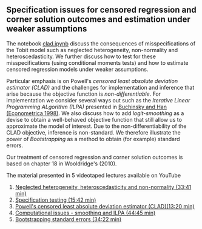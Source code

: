 ## Specification issues for censored regression and corner solution outcomes and estimation under weaker assumptions

The notebook [clad.ipynb](https://github.com/bschjerning/metrics2021/blob/main/17_censored_regrssion_clad/clad.ipynb) discuss the consequences of misspecifications of the Tobit model such as neglected heterogeneity, non-normality and heteroscedasticity. We further discuss how to test for these misspecifications (using conditional moments tests) and how to estimate censored regression models under weaker assumptions. 

Particular emphasis is on Powell's *censored least absolute deviation estimator (CLAD)* and the challenges for implementation and inference that arise because the objective function is *non-differentiable*. For implementation we consider several ways out such as the *Iterative Linear Programming ALgorithm (ILPA)* presented in [Buchinsky and Han (Econometrica 1998)](https://doi.org/10.2307/2998578). We also discuss how to add *logit-smoothing* as a devise to obtain a well-behaved objective function that still allow us to approximate the model of interest. Due to the non-differentiability of the CLAD objective, inference is non-standard. We therefore illustrate the power of *Bootstrapping* as a method to obtain (for example) standard errors. 
 

Our treatment of censored regression and corner solution outcomes is based on chapter 18 in Wooldridge's (2010). 

The material presented in 5 videotaped lectures available on YouTube

1. [Neglected heterogeneity, heteroscedasticity and non-normality (33:41 min)](https://youtu.be/OlmqEQEZAiU)
2. [Specification testing (15:42 min)](https://youtu.be/eRkozJlu2xA)
3. [Powell's censored least absolute deviation estimator (CLAD)(13:20 min)](https://youtu.be/SmiBmW7oSfU)
4. [Computational issues - smoothing and ILPA (44:45 min)](https://youtu.be/HE6_WR0XrTs)
5. [Bootstrapping standard errors (34:22 min)](https://youtu.be/3dAO5pMEOA8)

